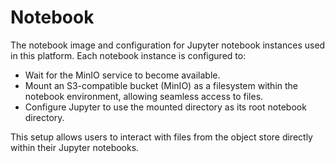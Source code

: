 # Notebook

The notebook image and configuration for Jupyter notebook instances used in
this platform. Each notebook instance is configured to:

- Wait for the MinIO service to become available.
- Mount an S3-compatible bucket (MinIO) as a filesystem within the notebook
  environment, allowing seamless access to files.
- Configure Jupyter to use the mounted directory as its root notebook directory.

This setup allows users to interact with files from the object store directly
within their Jupyter notebooks.
